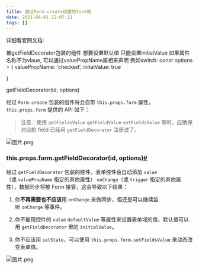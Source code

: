 ```yaml
---
title: 通过Form.create创建的form域
date: 2021-04-01 12:07:21
tags: []
---
```

详细看官网文档:

被getFieldDecorator包装的组件 想要设置默认值 只能设置initialValue 如果属性名称不为vlaue, 可以通过valuePropName属相来声明 例如switch:
const options = {
valuePropName: 'checked',
initalValue: true

}

getFieldDecorator(id, options)


经过 `Form.create` 包装的组件将会自带 `this.props.form` 属性，`this.props.form` 提供的 API 如下：
> 注意：使用 `getFieldsValue` `getFieldValue` `setFieldsValue` 等时，应确保对应的 field 已经用 `getFieldDecorator` 注册过了。

![图片.png](https://cdn.nlark.com/yuque/0/2019/png/206259/1571898869834-ea0bf83a-21e4-48b2-8098-3337dc757f35.png#align=left&display=inline&height=829&name=%E5%9B%BE%E7%89%87.png&originHeight=829&originWidth=1367&size=413939&status=done&width=1367)

### this.props.form.getFieldDecorator(id, options)[#](https://ant.design/components/form-cn/#thispropsformgetFieldDecorator(id,-options))
经过 `getFieldDecorator` 包装的控件，表单控件会自动添加 `value`（或 `valuePropName` 指定的其他属性） `onChange`（或 `trigger` 指定的其他属性），数据同步将被 Form 接管，这会导致以下结果：

1. 你**不再需要也不应该**用 `onChange` 来做同步，但还是可以继续监听 `onChange` 等事件。

1. 你不能用控件的 `value` `defaultValue` 等属性来设置表单域的值，默认值可以用 `getFieldDecorator` 里的 `initialValue`。

1. 你不应该用 `setState`，可以使用 `this.props.form.setFieldsValue` 来动态改变表单值。


![图片.png](https://cdn.nlark.com/yuque/0/2019/png/206259/1571898916290-ba8f21cf-fbdc-42f2-b92e-186a778e7ab0.png#align=left&display=inline&height=650&name=%E5%9B%BE%E7%89%87.png&originHeight=650&originWidth=1394&size=277016&status=done&width=1394)

